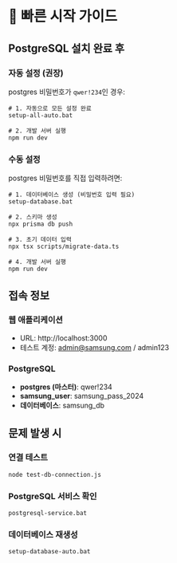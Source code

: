 # 🚀 빠른 시작 가이드

## PostgreSQL 설치 완료 후

### 자동 설정 (권장)
postgres 비밀번호가 `qwer!234`인 경우:

```batch
# 1. 자동으로 모든 설정 완료
setup-all-auto.bat

# 2. 개발 서버 실행
npm run dev
```

### 수동 설정
postgres 비밀번호를 직접 입력하려면:

```batch
# 1. 데이터베이스 생성 (비밀번호 입력 필요)
setup-database.bat

# 2. 스키마 생성
npx prisma db push

# 3. 초기 데이터 입력
npx tsx scripts/migrate-data.ts

# 4. 개발 서버 실행
npm run dev
```

## 접속 정보

### 웹 애플리케이션
- URL: http://localhost:3000
- 테스트 계정: admin@samsung.com / admin123

### PostgreSQL
- **postgres (마스터)**: qwer!234
- **samsung_user**: samsung_pass_2024
- **데이터베이스**: samsung_db

## 문제 발생 시

### 연결 테스트
```batch
node test-db-connection.js
```

### PostgreSQL 서비스 확인
```batch
postgresql-service.bat
```

### 데이터베이스 재생성
```batch
setup-database-auto.bat
```